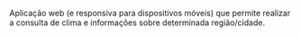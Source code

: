 Aplicação web (e responsiva para dispositivos móveis) que permite realizar a consulta de clima e informações sobre determinada região/cidade. 

